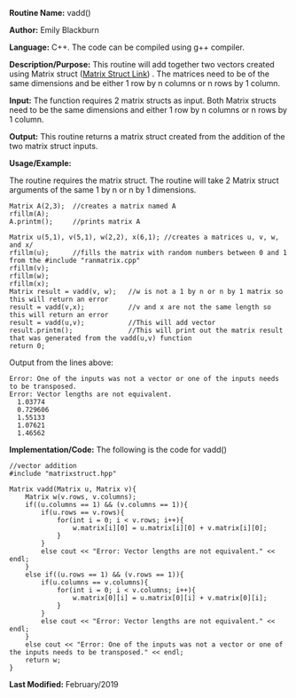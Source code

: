 **Routine Name:**           vadd()

**Author:** Emily Blackburn

**Language:** C++. The code can be compiled using g++ compiler.

**Description/Purpose:** This routine will add together two vectors created using Matrix struct ([Matrix Struct Link](https://emilyblackb.github.io/math5610/Software_Manual/MatrixStruct)) . The matrices need to be of the same dimensions and be either 1 row by n columns or n rows by 1 column. 

**Input:** The function requires 2 matrix structs as input. Both Matrix structs need to be the same dimensions and either 1 row by n columns or n rows by 1 column.

**Output:** This routine returns a matrix struct created from the addition of the two matrix struct inputs.

**Usage/Example:**

The routine requires the matrix struct. The routine will take 2 Matrix struct arguments of the same 1 by n or n by 1 dimensions.

    Matrix A(2,3);  //creates a matrix named A
    rfillm(A);      
    A.printm();     //prints matrix A
    
    Matrix u(5,1), v(5,1), w(2,2), x(6,1); //creates a matrices u, v, w, and x/
    rfillm(u);      //fills the matrix with random numbers between 0 and 1 from the #include "ranmatrix.cpp"
    rfillm(v);
    rfillm(w);
    rfillm(x);
    Matrix result = vadd(v, w);   //w is not a 1 by n or n by 1 matrix so this will return an error
    result = vadd(v,x);           //v and x are not the same length so this will return an error
    result = vadd(u,v);           //This will add vector
    result.printm();              //This will print out the matrix result that was generated from the vadd(u,v) function
    return 0;
     
Output from the lines above:

    Error: One of the inputs was not a vector or one of the inputs needs to be transposed.
    Error: Vector lengths are not equivalent.
      1.03774
      0.729606
      1.55133
      1.07621
      1.46562

**Implementation/Code:** The following is the code for vadd()

    //vector addition
    #include "matrixstruct.hpp"

    Matrix vadd(Matrix u, Matrix v){
        Matrix w(v.rows, v.columns);
        if((u.columns == 1) && (v.columns == 1)){
            if(u.rows == v.rows){
                for(int i = 0; i < v.rows; i++){
                    w.matrix[i][0] = u.matrix[i][0] + v.matrix[i][0];
                }
            }
            else cout << "Error: Vector lengths are not equivalent." << endl;
        }
        else if((u.rows == 1) && (v.rows == 1)){
            if(u.columns == v.columns){
                for(int i = 0; i < v.columns; i++){
                    w.matrix[0][i] = u.matrix[0][i] + v.matrix[0][i];
                }
            }
            else cout << "Error: Vector lengths are not equivalent." << endl;
        }
        else cout << "Error: One of the inputs was not a vector or one of the inputs needs to be transposed." << endl;
        return w;
    }

**Last Modified:** February/2019
